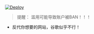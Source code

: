 [![Deploy](https://www.herokucdn.com/deploy/button.png)](https://heroku.com/deploy?template=https://github.com/wangchunin/reverse-proxy-heroku)  
  
> 提醒： 滥用可能导致账户被BAN！！！  


* 反代你想要的网站，谷歌似乎不行！
